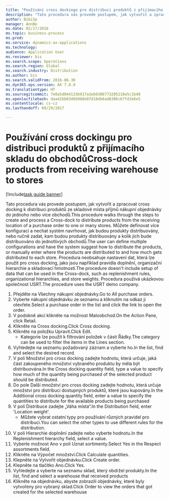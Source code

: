 ```yaml
--- 
title: "Používání cross dockingu pro distribuci produktů z přijímacího skladu do obchodů"
description: "Tato procedura vás provede postupem, jak vytvořit a zpracovat cross docking k distribuci produktů ze skladové místa příjmů nákupní objednávky do jednoho nebo více obchodů."
author: BibiSp
manager: AnnBe
ms.date: 02/17/2016
ms.topic: business-process
ms.prod: 
ms.service: dynamics-ax-applications
ms.technology: 
audience: Application User
ms.reviewer: bis
ms.search.scope: Operations
ms.search.region: Global
ms.search.industry: Distribution
ms.author: bis
ms.search.validFrom: 2016-06-30
ms.dyn365.ops.version: AX 7.0.0
ms.translationtype: HT
ms.sourcegitcommit: 7e0a5d044133b917a3eb9386773205218e5c1b40
ms.openlocfilehash: daa42bb83d6b988e8fd18db6ad8386c67fd3e6e5
ms.contentlocale: cs-cz
ms.lasthandoff: 09/29/2017

---
```

# <a name="cross-dock-products-from-receiving-warehouse-to-stores"></a><span data-ttu-id="348b3-103">Používání cross dockingu pro distribuci produktů z přijímacího skladu do obchodů</span><span class="sxs-lookup"><span data-stu-id="348b3-103">Cross-dock products from receiving warehouse to stores</span></span>

[!include[task guide banner](../../includes/task-guide-banner.md)]

<span data-ttu-id="348b3-104">Tato procedura vás provede postupem, jak vytvořit a zpracovat cross docking k distribuci produktů ze skladové místa příjmů nákupní objednávky do jednoho nebo více obchodů.</span><span class="sxs-lookup"><span data-stu-id="348b3-104">This procedure walks through the steps to create and process a Cross-dock to distribute products from the receiving location of a purchase order to one or many stores.</span></span> <span data-ttu-id="348b3-105">Můžete definovat více konfigurací a nechat systém navrhovat, jak budou produkty distribuovány, nebo ručně zadat, kam budou produkty distribuovány a kolik jich bude distribuováno do jednotlivých obchodů.</span><span class="sxs-lookup"><span data-stu-id="348b3-105">The user can define multiple configurations and have the system suggest how to distribute the products, or manually enter where the products are distributed to and how much gets distributed to each store.</span></span> <span data-ttu-id="348b3-106">Procedura neobsahuje nastavení dat, která lze použít pro cross docking, jako jsou například pravidla doplnění, organizační hierarchie a skladovací hmotnosti.</span><span class="sxs-lookup"><span data-stu-id="348b3-106">The procedure doesn't include setup of data that can be used in the Cross-dock, such as replenishment rules, organizational hierarchies, and store weights.</span></span> <span data-ttu-id="348b3-107">Procedura používá ukázkovou společnost USRT.</span><span class="sxs-lookup"><span data-stu-id="348b3-107">The procedure uses the USRT demo company.</span></span>

1. <span data-ttu-id="348b3-108">Přejděte na Všechny nákupní objednávky.</span><span class="sxs-lookup"><span data-stu-id="348b3-108">Go to All purchase orders.</span></span>
2. <span data-ttu-id="348b3-109">Vyberte nákupní objednávku ze seznamu a kliknutím na odkaz ji otevřete.</span><span class="sxs-lookup"><span data-stu-id="348b3-109">Select a purchase order in the list and click the link to open the order.</span></span>
3. <span data-ttu-id="348b3-110">V podokně akcí klikněte na možnost Maloobchod.</span><span class="sxs-lookup"><span data-stu-id="348b3-110">On the Action Pane, click Retail.</span></span>
4. <span data-ttu-id="348b3-111">Klikněte na Cross docking.</span><span class="sxs-lookup"><span data-stu-id="348b3-111">Click Cross docking.</span></span>
5. <span data-ttu-id="348b3-112">Klikněte na položku Upravit.</span><span class="sxs-lookup"><span data-stu-id="348b3-112">Click Edit.</span></span>
    * <span data-ttu-id="348b3-113">Kategorie lze použít k filtrování položek v části Řádky.</span><span class="sxs-lookup"><span data-stu-id="348b3-113">The category can be used to filter the items in the Lines section.</span></span>  
6. <span data-ttu-id="348b3-114">Vyhledejte na seznamu požadovaný záznam a vyberte ho.</span><span class="sxs-lookup"><span data-stu-id="348b3-114">In the list, find and select the desired record.</span></span>
7. <span data-ttu-id="348b3-115">V poli Množství pro cross docking zadejte hodnotu, která určuje, jaká část zakoupeného množství vybraného produktu by měla být distribuována.</span><span class="sxs-lookup"><span data-stu-id="348b3-115">In the Cross docking quantity field, type a value to specify how much of the quantity being purchased of the selected product should be distributed.</span></span>
8. <span data-ttu-id="348b3-116">Do pole Další množství pro cross docking zadejte hodnotu, která určuje množství pro distribuci dostupných produktů, které jsou kupovány.</span><span class="sxs-lookup"><span data-stu-id="348b3-116">In the Additional cross docking quantity field, enter a value to specify the quantities to distribute for the available products being purchased</span></span>
9. <span data-ttu-id="348b3-117">V poli Distribuce zadejte „Váha místa“.</span><span class="sxs-lookup"><span data-stu-id="348b3-117">In the Distribution field, enter 'Location weight'.</span></span>
    * <span data-ttu-id="348b3-118">Můžete vybrat ostatní typy pro používání různých pravidel pro distribuci.</span><span class="sxs-lookup"><span data-stu-id="348b3-118">You can select the other types to use different rules for the distribution.</span></span>  
10. <span data-ttu-id="348b3-119">V poli Hierarchie doplnění zadejte nebo vyberte hodnotu.</span><span class="sxs-lookup"><span data-stu-id="348b3-119">In the Replenishment hierarchy field, select a value.</span></span>
11. <span data-ttu-id="348b3-120">Vyberte možnost Ano v poli Uznat sortimenty.</span><span class="sxs-lookup"><span data-stu-id="348b3-120">Select Yes in the Respect assortments field.</span></span>
12. <span data-ttu-id="348b3-121">Klikněte na Výpočet množství.</span><span class="sxs-lookup"><span data-stu-id="348b3-121">Click Calculate quantities.</span></span>
13. <span data-ttu-id="348b3-122">Klepněte na Vytvořit objednávku.</span><span class="sxs-lookup"><span data-stu-id="348b3-122">Click Create order.</span></span>
14. <span data-ttu-id="348b3-123">Klepněte na tlačítko Ano.</span><span class="sxs-lookup"><span data-stu-id="348b3-123">Click Yes.</span></span>
15. <span data-ttu-id="348b3-124">Vyhledejte a vyberte na seznamu sklad, který obdržel produkty.</span><span class="sxs-lookup"><span data-stu-id="348b3-124">In the list, find and select a warehouse that received products</span></span>
16. <span data-ttu-id="348b3-125">Klikněte na objednávku, abyste zobrazili objednávky, které byly vytvořeny pro vybraný sklad.</span><span class="sxs-lookup"><span data-stu-id="348b3-125">Click Order to view the orders that got created for the selected warehouse</span></span>


